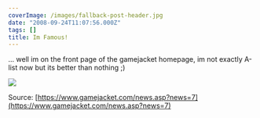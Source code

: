 ```yaml
---
coverImage: /images/fallback-post-header.jpg
date: "2008-09-24T11:07:56.000Z"
tags: []
title: Im Famous!
---
```


... well im on the front page of the gamejacket homepage, im not exactly A-list now but its better than nothing ;)

<!-- more -->

![](https://www.artificial-studios.co.uk/wp-content/uploads/image/famous.png)

Source: [https://www.gamejacket.com/news.asp?news=7](https://www.gamejacket.com/news.asp?news=7)
